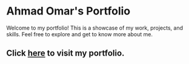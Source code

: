 # Ahmad Omar's Portfolio

Welcome to my portfolio! This is a showcase of my work, projects, and skills. Feel free to explore and get to know more about me.

## Click [here](https://ahmadomar1.github.io/portfolio/) to visit my portfolio.

